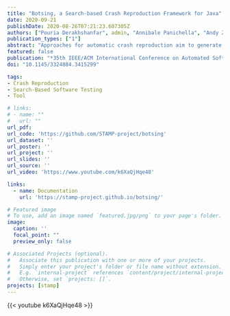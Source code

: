 ```yaml
---
title: "Botsing, a Search-based Crash Reproduction Framework for Java"
date: 2020-09-21
publishDate: 2020-08-26T07:21:23.607305Z
authors: ["Pouria Derakhshanfar", admin, "Annibale Panichella", "Andy Zaidman", "Arie van Deursen"]
publication_types: ["1"]
abstract: "Approaches for automatic crash reproduction aim to generate test cases that reproduce crashes starting from the crash stack traces. These tests help developers during their debugging practices. One of the most promising techniques in this research field leverages search-based software testing techniques for generating crash reproducing test cases. In this paper, we introduce Botsing, an open-source search-based crash reproduction framework for Java. Botsing implements state-of-the-art and novel approaches for crash reproduction. The well-documented architecture of Botsing makes it an easy-to-extend framework, and can hence be used for implementing new approaches to improve crash reproduction. We have applied Botsing to a wide range of crashes collected from open source systems. Furthermore, we conducted a qualitative assessment of the crash-reproducing test cases with our industrial partners. In both cases, Botsing could reproduce a notable amount of the given stack traces."
featured: false
publication: "*35th IEEE/ACM International Conference on Automated Software Engineering (ASE '20), September 21–25, 2020, Virtual Event, Australia*"
doi: "10.1145/3324884.3415299"

tags:
- Crash Reproduction
- Search-Based Software Testing
- Tool

# links:
# - name: ""
#   url: ""
url_pdf:
url_code: 'https://github.com/STAMP-project/botsing'
url_dataset: ''
url_poster: ''
url_project: ''
url_slides: ''
url_source: ''
url_video: 'https://www.youtube.com/k6XaQjHqe48'

links:
  - name: Documentation
    url: 'https://stamp-project.github.io/botsing/'

# Featured image
# To use, add an image named `featured.jpg/png` to your page's folder.
image:
  caption: ''
  focal_point: ""
  preview_only: false

# Associated Projects (optional).
#   Associate this publication with one or more of your projects.
#   Simply enter your project's folder or file name without extension.
#   E.g. `internal-project` references `content/project/internal-project/index.md`.
#   Otherwise, set `projects: []`.
projects: [stamp]
---
```



{{< youtube k6XaQjHqe48 >}}
